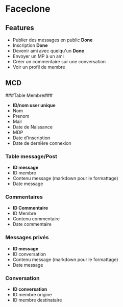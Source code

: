 # Faceclone

## Features

* Publier des messages en public **Done**
* Inscription **Done**
* Devenir ami avec quelqu'un **Done**
* Envoyer un MP à un ami
* Créer un commentaire sur une conversation
* Voir un profil de membre

## MCD ##

###Table Membre###

* __ID/nom user unique__
* Nom
* Prenom
* Mail
* Date de Naissance
* MDP
* Date d'inscription
* Date de dernière connexion

### Table message/Post ###

* __ID message__
* ID membre
* Contenu message (markdown pour le formattage)
* Date message


### Commentaires ###

* __ID Commentaire__
* ID Membre
* Contenu commentaire
* Date commentaire

### Messages privés ###

* __ID message__
* ID conversation
* Contenu message (markdown pour le formattage)
* Date message

### Conversation ###

* __ID conversation__
* ID membre origine
* ID membre destinataire
